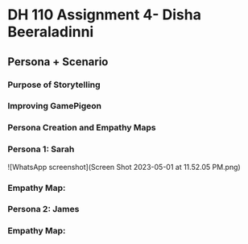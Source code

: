 # DH 110 Assignment 4- Disha Beeraladinni

## Persona + Scenario

### Purpose of Storytelling


### Improving GamePigeon


### Persona Creation and Empathy Maps

### Persona 1: Sarah

![WhatsApp screenshot](Screen Shot 2023-05-01 at 11.52.05 PM.png)


### Empathy Map:




### Persona 2: James


### Empathy Map:







